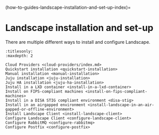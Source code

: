 (how-to-guides-landscape-installation-and-set-up-index)=
# Landscape installation and set-up

There are multiple different ways to install and configure Landscape.
```{toctree}
:titlesonly:
:maxdepth: 2

Cloud Providers <cloud-providers/index.md>
Quickstart installation <quickstart-installation>
Manual installation <manual-installation>
Juju installation <juju-installation>
Juju HA installation <juju-ha-installation>
Install in a LXD container <install-in-a-lxd-container>
Install on FIPS-compliant machines <install-on-fips-compliant-machines>
Install in a DISA STIG compliant environment <disa-stig>
Install in an airgapped environment <install-landscape-in-an-air-gapped-or-offline-environment>
Install Landscape Client <install-landscape-client>
Configure Landscape Client <configure-landscape-client>
Configure RabbitMQ <configure-rabbitmq>
Configure Postfix <configure-postfix>
